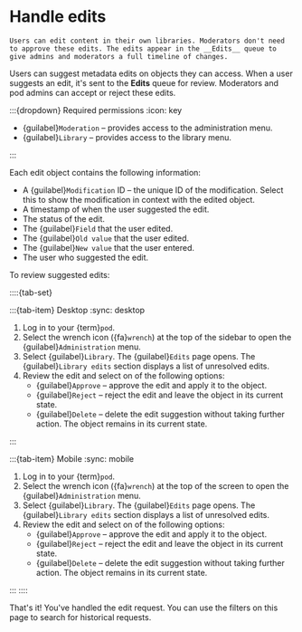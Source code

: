 # Handle edits

```{note}
Users can edit content in their own libraries. Moderators don't need to approve these edits. The edits appear in the __Edits__ queue to give admins and moderators a full timeline of changes.
```

Users can suggest metadata edits on objects they can access. When a user suggests an edit, it's sent to the **Edits** queue for review. Moderators and pod admins can accept or reject these edits.

:::{dropdown} Required permissions
:icon: key

- {guilabel}`Moderation` – provides access to the administration menu.
- {guilabel}`Library` – provides access to the library menu.

:::

Each edit object contains the following information:

- A {guilabel}`Modification` ID – the unique ID of the modification. Select this to show the modification in context with the edited object.
- A timestamp of when the user suggested the edit.
- The status of the edit.
- The {guilabel}`Field` that the user edited.
- The {guilabel}`Old value` that the user edited.
- The {guilabel}`New value` that the user entered.
- The user who suggested the edit.

To review suggested edits:

::::{tab-set}

:::{tab-item} Desktop
:sync: desktop

1. Log in to your {term}`pod`.
2. Select the wrench icon ({fa}`wrench`) at the top of the sidebar to open the {guilabel}`Administration` menu.
3. Select {guilabel}`Library`. The {guilabel}`Edits` page opens. The {guilabel}`Library edits` section displays a list of unresolved edits.
4. Review the edit and select on of the following options:
   - {guilabel}`Approve` – approve the edit and apply it to the object.
   - {guilabel}`Reject` – reject the edit and leave the object in its current state.
   - {guilabel}`Delete` – delete the edit suggestion without taking further action. The object remains in its current state.

:::

:::{tab-item} Mobile
:sync: mobile

1. Log in to your {term}`pod`.
2. Select the wrench icon ({fa}`wrench`) at the top of the screen to open the {guilabel}`Administration` menu.
3. Select {guilabel}`Library`. The {guilabel}`Edits` page opens. The {guilabel}`Library edits` section displays a list of unresolved edits.
4. Review the edit and select on of the following options:
   - {guilabel}`Approve` – approve the edit and apply it to the object.
   - {guilabel}`Reject` – reject the edit and leave the object in its current state.
   - {guilabel}`Delete` – delete the edit suggestion without taking further action. The object remains in its current state.

:::
::::

That's it! You've handled the edit request. You can use the filters on this page to search for historical requests.
